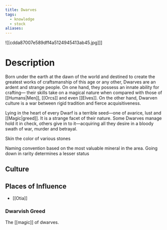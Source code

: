 ```yaml
---
title: Dwarves
tags:
  - knowledge
  - stock
aliases:
---
```

![[cdda87007e589dff4a5124945413ab45.jpg]]]
# Description
Born under the earth at the dawn of the world and destined to create the greatest works of craftsmanship of this age or any other, Dwarves are an ardent and strange people. On one hand, they possess an innate ability for crafting— their skills take on a magical nature when compared with those of [[Humans|Men]], [[Orcs]] and even [[Elves]]. On the other hand, Dwarven culture is a war between rigid tradition and fierce acquisitiveness.

Lying in the heart of every Dwarf is a terrible seed—one of avarice, lust and [[Magic|greed]]. It is a strange facet of their nature. Some Dwarves manage hold it in check, others give in to it—acquiring all they desire in a bloody swath of war, murder and betrayal.

Skin the color of various stones

Naming convention based on the most valuable mineral in the area.
Going down in rarity determines a lesser status
## Culture


## Places of Influence
* [[Otia]]

### Dwarvish Greed
The [[magic]] of dwarves.
